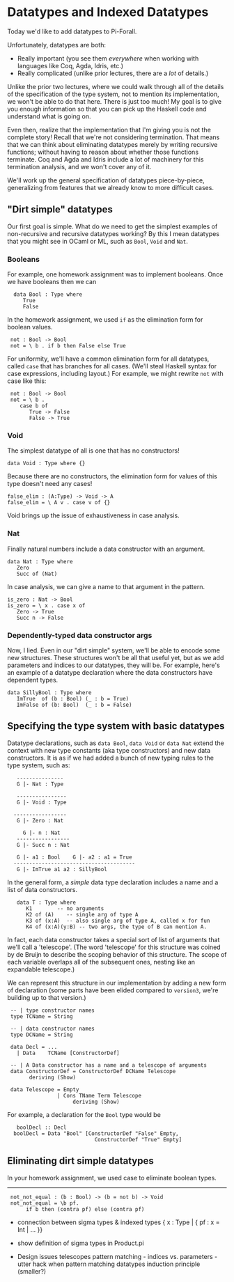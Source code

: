 # Datatypes and Indexed Datatypes

Today we'd like to add datatypes to Pi-Forall. 

Unfortunately, datatypes are both:

* Really important (you see them *everywhere* when working 
  with languages like Coq, Agda, Idris, etc.)
* Really complicated (unlike prior lectures, there are a *lot* of details.)

Unlike the prior two lectures, where we could walk through all of the details
of the specification of the type system, not to mention its implementation, we
won't be able to do that here. There is just too much! My goal is to give you
enough information so that you can pick up the Haskell code and understand
what is going on. 

Even then, realize that the implementation that I'm giving you is not the
complete story! Recall that we're not considering termination. That means that
we can think about eliminating datatypes merely by writing recursive
functions; without having to reason about whether those functions
terminate. Coq and Agda and Idris include a lot of machinery for this
termination analysis, and we won't cover any of it.

We'll work up the general specification of datatypes piece-by-piece,
generalizing from features that we already know to more difficult cases.

## "Dirt simple" datatypes 

Our first goal is simple. What do we need to get the simplest examples of
non-recursive and recursive datatypes working? By this I mean datatypes that
you might see in OCaml or ML, such as `Bool`, `Void` and `Nat`.

### Booleans

For example, one homework assignment was to implement 
booleans. Once we have booleans then we can 

      data Bool : Type where
         True 
         False
        
In the homework assignment, we used `if` as the elimination form 
for boolean values.
        
     not : Bool -> Bool
     not = \ b . if b then False else True
        
For uniformity, we'll have a common elimination form for all datatypes, called
`case` that has branches for all cases. (We'll steal Haskell syntax for case
expressions, including layout.) For example, we might rewrite `not` with case
like this:
        
     not : Bool -> Bool
     not = \ b . 
        case b of 
           True -> False
           False -> True

### Void

The simplest datatype of all is one that has no constructors! 

    data Void : Type where {}
     
Because there are no constructors, the elimination form for values of this
type doesn't need any cases!
     
    false_elim : (A:Type) -> Void -> A
    false_elim = \ A v . case v of {} 
	 
Void brings up the issue of exhaustiveness in case analysis.

### Nat

Finally natural numbers include a data constructor with an argument. 

    data Nat : Type where
       Zero
       Succ of (Nat)

In case analysis, we can give a name to that argument in the pattern.

    is_zero : Nat -> Bool
    is_zero = \ x . case x of 
       Zero -> True
       Succ n -> False
       
### Dependently-typed data constructor args

Now, I lied. Even in our "dirt simple" system, we'll be able to encode some
new structures. These structures won't be all that useful yet, but as we add
parameters and indices to our datatypes, they will be. For example, here's an
example of a datatype declaration where the data constructors have dependent
types.

    data SillyBool : Type where      
       ImTrue  of (b : Bool) (_ : b = True)
       ImFalse of (b: Bool)  (_ : b = False)
       
## Specifying the type system with basic datatypes

Datatype declarations, such as `data Bool`, `data Void` or `data Nat` extend
the context with new type constants (aka type constructors) and new data
constructors. It is as if we had added a bunch of new typing rules to the type
system, such as:

       ---------------
       G |- Nat : Type

       ----------------
       G |- Void : Type
       
      -----------------
       G |- Zero : Nat
       
         G |- n : Nat
       -----------------
       G |- Succ n : Nat

       G |- a1 : Bool    G |- a2 : a1 = True
      ---------------------------------------
       G |- ImTrue a1 a2 : SillyBool
       
In the general form, a *simple* data type declaration includes a name and a
list of data constructors.

       data T : Type where
          K1        -- no arguments
          K2 of (A)    -- single arg of type A
          K3 of (x:A)  -- also single arg of type A, called x for fun
          K4 of (x:A)(y:B) -- two args, the type of B can mention A.

In fact, each data constructor takes a special sort of list of arguments that
we'll call a 'telescope'.  (The word 'telescope' for this structure was coined
by de Bruijn to describe the scoping behavior of this structure. The scope of
each variable overlaps all of the subsequent ones, nesting like an expandable
telescope.)

We can represent this structure in our implementation by adding a new form of
declaration (some parts have been elided compared to `version3`, we're
building up to that version.)

     -- | type constructor names
     type TCName = String

     -- | data constructor names
     type DCName = String

     data Decl = ...
       | Data    TCName [ConstructorDef]

     -- | A Data constructor has a name and a telescope of arguments
     data ConstructorDef = ConstructorDef DCName Telescope
           deriving (Show)

     data Telescope = Empty
                    | Cons TName Term Telescope
                         deriving (Show)
								 
For example, a declaration for the `Bool` type would be 
   
	   boolDecl :: Decl 
      boolDecl = Data "Bool" [ConstructorDef "False" Empty, 
		                        ConstructorDef "True" Empty]

## Eliminating dirt simple datatypes

In your homework assignment, we used case to eliminate boolean types.


----------------------------------------------------------

     not_not_equal : (b : Bool) -> (b = not b) -> Void
     not_not_equal = \b pf. 
          if b then (contra pf) else (contra pf)



- connection between sigma types & indexed types
    { x : Type | { pf : x = Int | ... }}
    
 - show definition of sigma types in Product.pi
 
 - Design issues
     telescopes
     pattern matching
       - indices vs. parameters
       - utter hack when pattern matching datatypes
     induction principle (smaller?)
